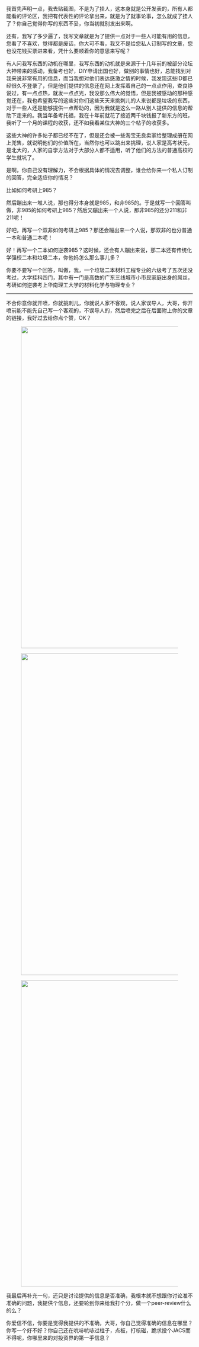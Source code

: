 <p>我首先声明一点，我去贴截图，不是为了挂人，这本身就是公开发表的，所有人都能看的评论区，我把有代表性的评论拿出来，就是为了就事论事，怎么就成了挂人了？你自己觉得你写的东西不妥，你当初就别发出来啊。</p><p>还有，我写了多少遍了，我写文章就是为了提供一点对于一些人可能有用的信息，您看了不喜欢，觉得都是废话，你大可不看，我又不是给您私人订制写的文章，您也没花钱买票进来看，凭什么要顺着你的意思来写呢？</p><p>有人问我写东西的动机在哪里，我写东西的动机就是来源于十几年前的被部分论坛大神带来的感动，我备考也好，DIY申请出国也好，做别的事情也好，总能找到对我来说非常有用的信息，而当我想对他们表达感激之情的时候，我发现这些ID都已经很久不登录了，但是他们提供的信息还在网上发挥着自己的一点点作用，查良铮说过，有一点点热，就发一点点光，我没那么伟大的觉悟，但是我被感动的那种感觉还在，我也希望我写的这些对你们这些天天来挑刺儿的人来说都是垃圾的东西，对于一些人还是能够提供一点帮助的，因为我就是这么一路从别人提供的信息的帮助下走来的。我当年备考托福，我在十年前就花了接近两千块钱报了新东方的班，我听了一个月的课程的收获，还不如我看某位大神的三个帖子的收获多。</p><p>这些大神的许多帖子都已经不在了，但是还会被一些淘宝无良卖家给整理成册在网上兜售，就说明他们的价值所在，当然你也可以跳出来挑理，说人家是高考状元，是北大的，人家的自学方法对于大部分人都不适用，听了他们的方法的普通高校的学生就坑了。</p><p>是啊，你自己没有理解力，不会根据具体的情况去调整，谁会给你来一个私人订制的回答，完全适应你的情况？</p><p>比如如何考研上985？</p><p>然后蹦出来一堆人说，那也得分本身就是985，和非985的。于是就写一个回答叫做，非985的如何考研上985？然后又蹦出来一个人说，那非985的还分211和非211呢！</p><p>好吧，再写一个双非如何考研上985？那还会蹦出来一个人说，那双非的也分普通一本和普通二本呢！</p><p>好！再写一个二本如何逆袭985？这时候，还会有人蹦出来说，那二本还有传统化学强校二本和垃圾二本，你他妈怎么那么事儿多？</p><p>你要不要写一个回答，叫做，我，一个垃圾二本材料工程专业的六级考了五次还没考过，大学挂科四门，其中有一门是高数的广东三线城市小市民家庭出身的屌丝，考研如何逆袭考上华南理工大学的材料化学与物理专业？</p><hr/><p>不合你意你就开喷，你就挑刺儿，你就说人家不客观，说人家误导人，大哥，你开喷前能不能先自己写一个客观的，不误导人的，然后喷完之后在后面附上你的文章的链接，我好过去给你点个赞，OK？</p><figure data-size="normal"><img src="https://pic1.zhimg.com/v2-b2e66ca6693d7ea776f698ada4dcc454_b.jpg" data-caption="" data-size="normal" data-rawwidth="869" data-rawheight="552" class="origin_image zh-lightbox-thumb" width="869" data-original="https://pic1.zhimg.com/v2-b2e66ca6693d7ea776f698ada4dcc454_r.jpg"/></figure><figure data-size="normal"><img src="https://pic2.zhimg.com/v2-43b7f2c53b9963337dbf6d91162dc06d_b.jpg" data-caption="" data-size="normal" data-rawwidth="869" data-rawheight="511" class="origin_image zh-lightbox-thumb" width="869" data-original="https://pic2.zhimg.com/v2-43b7f2c53b9963337dbf6d91162dc06d_r.jpg"/></figure><figure data-size="normal"><img src="https://pic3.zhimg.com/v2-b39ebdb11a86b0046e179b7d5b9f918a_b.jpg" data-caption="" data-size="normal" data-rawwidth="827" data-rawheight="418" class="origin_image zh-lightbox-thumb" width="827" data-original="https://pic3.zhimg.com/v2-b39ebdb11a86b0046e179b7d5b9f918a_r.jpg"/></figure><p>我最后再补充一句，还只是讨论提供的信息是否准确，我根本就不想跟你讨论准不准确的问题，我提供个信息，还要轮到你来给我打个分，做一个peer-review什么的么？</p><p>你爱信不信，你要是觉得我提供的不准确，大哥，你自己觉得准确的信息在哪里？你写一个好不好？你自己还在吭哧吭哧过柱子，点板，打核磁，跪求投个JACS而不得呢，你哪里来的对投资界的第一手信息？</p>